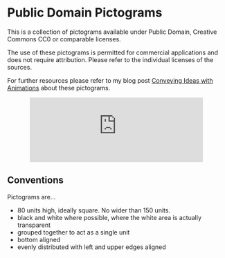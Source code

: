 # Public Domain Pictograms

This is a collection of pictograms available under Public Domain, Creative Commons CC0 or comparable licenses.

The use of these pictograms is permitted for commercial applications and does not require attribution. Please refer to the individual licenses of the sources.

For further resources please refer to my blog post [Conveying Ideas with Animations](http://entirelysubjective.com/conveying-ideas-with-animations/) about these pictograms.

<center>
  <embed src="https://raw.github.com/codinguncut/public_domain_pictograms/master/selection/noun_project_a_few_ordered.svg" type="image/svg+xml" width="400"/> 
</center>

## Conventions

Pictograms are...

* 80 units high, ideally square. No wider than 150 units.
* black and white where possible, where the white area is actually transparent
* grouped together to act as a single unit
* bottom aligned
* evenly distributed with left and upper edges aligned 

